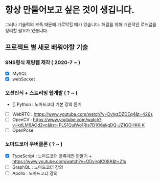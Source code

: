 # 항상 만들어보고 싶은 것이 생깁니다. 

그러나 기술력의 부족 때문에 가로막힐 때가 있습니다.
해결을 위해 개인적인 로드맵을 정리할 필요가 있습니다.

## 프로젝트 별 새로 배워야할 기술

### SNS형식 채팅웹 제작 ( 2020-7 ~ )

- [x] MySQL
- [x] webSocket

### 모션인식 + 스트리밍 웹개발 ( ? ~ )

- [] Python : 노마드코더 기본 강의 듣기
- [ ] WebRTC : https://www.youtube.com/watch?v=DvlyzDZDEq4&t=426s
- [ ] OpenCV : https://www.youtube.com/watch?v=kdLM6AOd2vc&list=PLS1QulWo1RIa7D1O6skqDQ-JZ1GGHKK-K
- [ ] OpenPose

### 노마드코더 우버클론 ( ? ~ )

- [x] TypeScript : 노마드코더 블록체인 만들기 + https://www.youtube.com/watch?v=ODvirqIC09A&t=21s
- [ ] GraphQL : 노마드코더 강의
- [ ] Apollo : 노마드코더 강의

